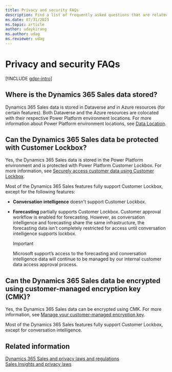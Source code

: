 ```yaml
---
title: Privacy and security FAQs
description: Find a list of frequently asked questions that are related to privacy and security in Dynamics 365 Sales.
ms.date: 07/31/2023
ms.topic: article
author: udaykirang
ms.author: udag
ms.reviewer: udag
---
```


# Privacy and security FAQs

[!INCLUDE [gdpr-intro](~/../shared-content/shared/privacy-includes/gdpr-intro.md)]

## Where is the Dynamics 365 Sales data stored?  

Dynamics 365 Sales data is stored in Dataverse and in Azure resources (for certain features). Both Dataverse and the Azure resources are colocated with their respective Power Platform environment locations. For more information about Power Platform environment locations, see [Data Location](/power-platform/admin/wp-compliance-data-privacy#data-location).  

## Can the Dynamics 365 Sales data be protected with Customer Lockbox?

Yes, the Dynamics 365 Sales data is stored in the Power Platform environment and is protected with Power Platform Customer Lockbox. For more information, see [Securely access customer data using Customer Lockbox](/power-platform/admin/about-lockbox).

Most of the Dynamics 365 Sales features fully support Customer Lockbox, except for the following features:

- **Conversation intelligence** doesn't support Customer Lockbox.

- **Forecasting** partially supports Customer Lockbox. Customer approval workflow is enabled for forecasting. However, as conversation intelligence and forecasting share the same infrastructure, the forecasting data isn't completely restricted for access until conversation intelligence supports lockbox. 

   > [!IMPORTANT]
   > Microsoft support’s access to the forecasting and conversation intelligence data will continue to be managed by our internal customer data access approval process.

  
## Can the Dynamics 365 Sales data be encrypted using customer-managed encryption key (CMK)?

Yes, the Dynamics 365 Sales data can be encrypted using CMK. For more information, see [Manage your customer-managed encryption key](/power-platform/admin/customer-managed-key).

Most of the Dynamics 365 Sales features fully support Customer Lockbox, except for conversation intelligence. 


## Related information

[Dynamics 365 Sales and privacy laws and regulations](dynamics-365-sales-privacy.md)  
[Sales Insights and privacy laws](embedded-intelligence-privacy.md)  
